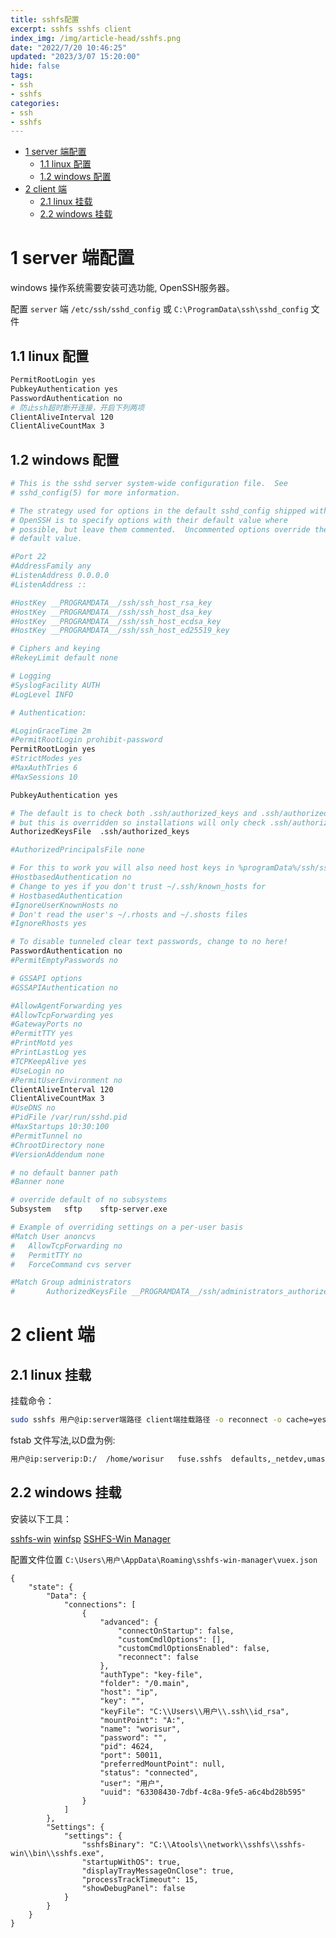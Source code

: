 ```yaml
---
title: sshfs配置
excerpt: sshfs sshfs client
index_img: /img/article-head/sshfs.png
date: "2022/7/20 10:46:25"
updated: "2023/3/07 15:20:00"
hide: false
tags:
- ssh
- sshfs
categories:
- ssh
- sshfs
---
```


- [1 server 端配置](#1-server-端配置)
	- [1.1 linux 配置](#11-linux-配置)
	- [1.2 windows 配置](#12-windows-配置)
- [2 client 端](#2-client-端)
	- [2.1 linux 挂载](#21-linux-挂载)
	- [2.2 windows 挂载](#22-windows-挂载)

# 1 server 端配置

windows 操作系统需要安装可选功能, OpenSSH服务器。

配置 `server` 端 `/etc/ssh/sshd_config` 或 `C:\ProgramData\ssh\sshd_config` 文件

## 1.1 linux 配置

```bash
PermitRootLogin yes
PubkeyAuthentication yes
PasswordAuthentication no
# 防止ssh超时断开连接，开启下列两项
ClientAliveInterval 120
ClientAliveCountMax 3
```

## 1.2 windows 配置

```bash
# This is the sshd server system-wide configuration file.  See
# sshd_config(5) for more information.

# The strategy used for options in the default sshd_config shipped with
# OpenSSH is to specify options with their default value where
# possible, but leave them commented.  Uncommented options override the
# default value.

#Port 22
#AddressFamily any
#ListenAddress 0.0.0.0
#ListenAddress ::

#HostKey __PROGRAMDATA__/ssh/ssh_host_rsa_key
#HostKey __PROGRAMDATA__/ssh/ssh_host_dsa_key
#HostKey __PROGRAMDATA__/ssh/ssh_host_ecdsa_key
#HostKey __PROGRAMDATA__/ssh/ssh_host_ed25519_key

# Ciphers and keying
#RekeyLimit default none

# Logging
#SyslogFacility AUTH
#LogLevel INFO

# Authentication:

#LoginGraceTime 2m
#PermitRootLogin prohibit-password
PermitRootLogin yes
#StrictModes yes
#MaxAuthTries 6
#MaxSessions 10

PubkeyAuthentication yes

# The default is to check both .ssh/authorized_keys and .ssh/authorized_keys2
# but this is overridden so installations will only check .ssh/authorized_keys
AuthorizedKeysFile	.ssh/authorized_keys

#AuthorizedPrincipalsFile none

# For this to work you will also need host keys in %programData%/ssh/ssh_known_hosts
#HostbasedAuthentication no
# Change to yes if you don't trust ~/.ssh/known_hosts for
# HostbasedAuthentication
#IgnoreUserKnownHosts no
# Don't read the user's ~/.rhosts and ~/.shosts files
#IgnoreRhosts yes

# To disable tunneled clear text passwords, change to no here!
PasswordAuthentication no
#PermitEmptyPasswords no

# GSSAPI options
#GSSAPIAuthentication no

#AllowAgentForwarding yes
#AllowTcpForwarding yes
#GatewayPorts no
#PermitTTY yes
#PrintMotd yes
#PrintLastLog yes
#TCPKeepAlive yes
#UseLogin no
#PermitUserEnvironment no
ClientAliveInterval 120
ClientAliveCountMax 3
#UseDNS no
#PidFile /var/run/sshd.pid
#MaxStartups 10:30:100
#PermitTunnel no
#ChrootDirectory none
#VersionAddendum none

# no default banner path
#Banner none

# override default of no subsystems
Subsystem	sftp	sftp-server.exe

# Example of overriding settings on a per-user basis
#Match User anoncvs
#	AllowTcpForwarding no
#	PermitTTY no
#	ForceCommand cvs server

#Match Group administrators
#       AuthorizedKeysFile __PROGRAMDATA__/ssh/administrators_authorized_keys
```

# 2 client 端

## 2.1 linux 挂载

挂载命令：

```bash
sudo sshfs 用户@ip:server端路径 client端挂载路径 -o reconnect -o cache=yes -o port=ssh端口号 -o users -o allow_other
```

fstab 文件写法,以D盘为例:

```bash
用户@ip:serverip:D:/	/home/worisur	fuse.sshfs	defaults,_netdev,umask=0022,uid=1001,gid=998,allow_other0 0
```

## 2.2 windows 挂载

安装以下工具：

[sshfs-win](https://github.com/billziss-gh/sshfs-win/releases)
[winfsp](https://github.com/billziss-gh/winfsp/releases)
[SSHFS-Win Manager](https://github.com/evsar3/sshfs-win-manager/releases)

配置文件位置 `C:\Users\用户\AppData\Roaming\sshfs-win-manager\vuex.json` 

```
{
	"state": {
		"Data": {
			"connections": [
				{
					"advanced": {
						"connectOnStartup": false,
						"customCmdlOptions": [],
						"customCmdlOptionsEnabled": false,
						"reconnect": false
					},
					"authType": "key-file",
					"folder": "/0.main",
					"host": "ip",
					"key": "",
					"keyFile": "C:\\Users\\用户\\.ssh\\id_rsa",
					"mountPoint": "A:",
					"name": "worisur",
					"password": "",
					"pid": 4624,
					"port": 50011,
					"preferredMountPoint": null,
					"status": "connected",
					"user": "用户",
					"uuid": "63308430-7dbf-4c8a-9fe5-a6c4bd28b595"
				}
			]
		},
		"Settings": {
			"settings": {
				"sshfsBinary": "C:\\Atools\\network\\sshfs\\sshfs-win\\bin\\sshfs.exe",
				"startupWithOS": true,
				"displayTrayMessageOnClose": true,
				"processTrackTimeout": 15,
				"showDebugPanel": false
			}
		}
	}
}
```


